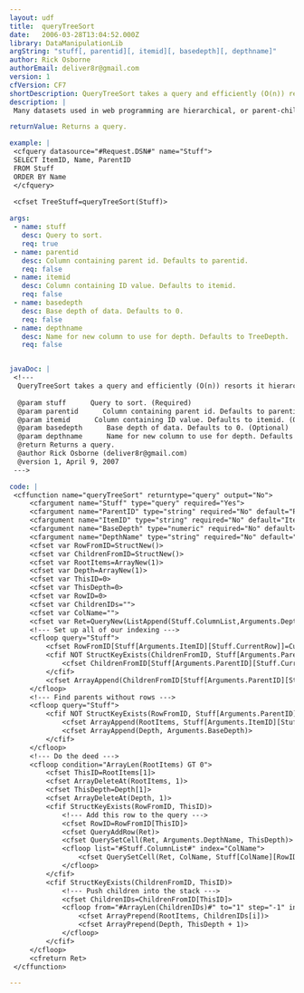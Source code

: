 ```yaml
---
layout: udf
title:  queryTreeSort
date:   2006-03-28T13:04:52.000Z
library: DataManipulationLib
argString: "stuff[, parentid][, itemid][, basedepth][, depthname]"
author: Rick Osborne
authorEmail: deliver8r@gmail.com
version: 1
cfVersion: CF7
shortDescription: QueryTreeSort takes a query and efficiently (O(n)) resorts it hierarchically (parent-child), adding a Depth column that can then be used when displaying the data.
description: |
 Many datasets used in web programming are hierarchical, or parent-child.  Each item may have multiple subordinate items associated with it, and those subordinate items may have their own subordinate items, ad infinitum.  This sort of relationship is normally handled in a database by having a ParentID of one item point to the ID of another item.  The tricky part is getting the data out of the database in a way such that you can display it logically.  Most database engines do not offer native extensions for handling hierarchical data, so the easiest way is often to just have ColdFusion do the sorting.

returnValue: Returns a query.

example: |
 <cfquery datasource="#Request.DSN#" name="Stuff">
 SELECT ItemID, Name, ParentID
 FROM Stuff
 ORDER BY Name
 </cfquery>
     
 <cfset TreeStuff=queryTreeSort(Stuff)>

args:
 - name: stuff
   desc: Query to sort.
   req: true
 - name: parentid
   desc: Column containing parent id. Defaults to parentid.
   req: false
 - name: itemid
   desc: Column containing ID value. Defaults to itemid.
   req: false
 - name: basedepth
   desc: Base depth of data. Defaults to 0.
   req: false
 - name: depthname
   desc: Name for new column to use for depth. Defaults to TreeDepth.
   req: false


javaDoc: |
 <!---
  QueryTreeSort takes a query and efficiently (O(n)) resorts it hierarchically (parent-child), adding a Depth column that can then be used when displaying the data.
  
  @param stuff      Query to sort. (Required)
  @param parentid      Column containing parent id. Defaults to parentid. (Optional)
  @param itemid      Column containing ID value. Defaults to itemid. (Optional)
  @param basedepth      Base depth of data. Defaults to 0. (Optional)
  @param depthname      Name for new column to use for depth. Defaults to TreeDepth. (Optional)
  @return Returns a query. 
  @author Rick Osborne (deliver8r@gmail.com) 
  @version 1, April 9, 2007 
 --->

code: |
 <cffunction name="queryTreeSort" returntype="query" output="No">
     <cfargument name="Stuff" type="query" required="Yes">
     <cfargument name="ParentID" type="string" required="No" default="ParentID">
     <cfargument name="ItemID" type="string" required="No" default="ItemID">
     <cfargument name="BaseDepth" type="numeric" required="No" default="0">
     <cfargument name="DepthName" type="string" required="No" default="TreeDepth">
     <cfset var RowFromID=StructNew()>
     <cfset var ChildrenFromID=StructNew()>
     <cfset var RootItems=ArrayNew(1)>
     <cfset var Depth=ArrayNew(1)>
     <cfset var ThisID=0>
     <cfset var ThisDepth=0>
     <cfset var RowID=0>
     <cfset var ChildrenIDs="">
     <cfset var ColName="">
     <cfset var Ret=QueryNew(ListAppend(Stuff.ColumnList,Arguments.DepthName))>
     <!--- Set up all of our indexing --->
     <cfloop query="Stuff">
         <cfset RowFromID[Stuff[Arguments.ItemID][Stuff.CurrentRow]]=CurrentRow>
         <cfif NOT StructKeyExists(ChildrenFromID, Stuff[Arguments.ParentID][Stuff.CurrentRow])>
             <cfset ChildrenFromID[Stuff[Arguments.ParentID][Stuff.CurrentRow]]=ArrayNew(1)>
         </cfif>
         <cfset ArrayAppend(ChildrenFromID[Stuff[Arguments.ParentID][Stuff.CurrentRow]], Stuff[Arguments.ItemID][Stuff.CurrentRow])>
     </cfloop>
     <!--- Find parents without rows --->
     <cfloop query="Stuff">
         <cfif NOT StructKeyExists(RowFromID, Stuff[Arguments.ParentID][Stuff.CurrentRow])>
             <cfset ArrayAppend(RootItems, Stuff[Arguments.ItemID][Stuff.CurrentRow])>
             <cfset ArrayAppend(Depth, Arguments.BaseDepth)>
         </cfif>
     </cfloop>
     <!--- Do the deed --->
     <cfloop condition="ArrayLen(RootItems) GT 0">
         <cfset ThisID=RootItems[1]>
         <cfset ArrayDeleteAt(RootItems, 1)>
         <cfset ThisDepth=Depth[1]>
         <cfset ArrayDeleteAt(Depth, 1)>
         <cfif StructKeyExists(RowFromID, ThisID)>
             <!--- Add this row to the query --->
             <cfset RowID=RowFromID[ThisID]>
             <cfset QueryAddRow(Ret)>
             <cfset QuerySetCell(Ret, Arguments.DepthName, ThisDepth)>
             <cfloop list="#Stuff.ColumnList#" index="ColName">
                 <cfset QuerySetCell(Ret, ColName, Stuff[ColName][RowID])>
             </cfloop>
         </cfif>
         <cfif StructKeyExists(ChildrenFromID, ThisID)>
             <!--- Push children into the stack --->
             <cfset ChildrenIDs=ChildrenFromID[ThisID]>
             <cfloop from="#ArrayLen(ChildrenIDs)#" to="1" step="-1" index="i">
                 <cfset ArrayPrepend(RootItems, ChildrenIDs[i])>
                 <cfset ArrayPrepend(Depth, ThisDepth + 1)>
             </cfloop>
         </cfif>
     </cfloop>
     <cfreturn Ret>
 </cffunction>

---
```


